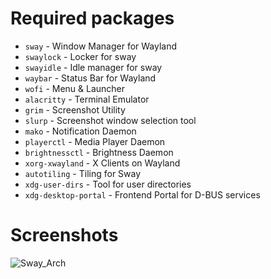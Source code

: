 # Required packages

-   `sway` - Window Manager for Wayland
-   `swaylock` - Locker for sway
-   `swayidle` - Idle manager for sway
-   `waybar` - Status Bar for Wayland
-   `wofi` - Menu & Launcher
-   `alacritty` - Terminal Emulator
-   `grim` - Screenshot Utility
-	`slurp` - Screenshot window selection tool
-   `mako` - Notification Daemon
-   `playerctl` - Media Player Daemon
-   `brightnessctl` - Brightness Daemon
-   `xorg-xwayland` - X Clients on Wayland
-   `autotiling` - Tiling for Sway
-   `xdg-user-dirs` - Tool for user directories
-	`xdg-desktop-portal` - Frontend Portal for D-BUS services

# Screenshots

![Sway_Arch](https://github.com/ayush-rathore/swayland/raw/assets/Sway.png)
